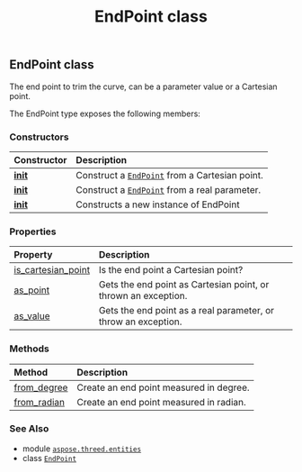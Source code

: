 ﻿---
title: EndPoint class
second_title: Aspose.3D for Python via .NET API References
description: 
type: docs
weight: 90
url: /python-net/aspose.threed.entities/endpoint/
is_root: false
---

## EndPoint class

The end point to trim the curve, can be a parameter value or a Cartesian point.



The EndPoint type exposes the following members:

### Constructors
| Constructor | Description |
| :- | :- |
| [__init__](/3d/python-net/aspose.threed.entities/endpoint/__init__/#aspose.threed.utilities.Vector3) | Construct a [`EndPoint`](/3d/python-net/aspose.threed.entities/endpoint) from a Cartesian point. |
| [__init__](/3d/python-net/aspose.threed.entities/endpoint/__init__/#float) | Construct a [`EndPoint`](/3d/python-net/aspose.threed.entities/endpoint) from a real parameter. |
| [__init__](/3d/python-net/aspose.threed.entities/endpoint/__init__/#) | Constructs a new instance of EndPoint |


### Properties
| Property | Description |
| :- | :- |
| [is_cartesian_point](/3d/python-net/aspose.threed.entities/endpoint/is_cartesian_point) | Is the end point a Cartesian point? |
| [as_point](/3d/python-net/aspose.threed.entities/endpoint/as_point) | Gets the end point as Cartesian point, or thrown an exception. |
| [as_value](/3d/python-net/aspose.threed.entities/endpoint/as_value) | Gets the end point as a real parameter, or throw an exception. |


### Methods
| Method | Description |
| :- | :- |
| [from_degree](/3d/python-net/aspose.threed.entities/endpoint/from_degree/#float) | Create an end point measured in degree. |
| [from_radian](/3d/python-net/aspose.threed.entities/endpoint/from_radian/#float) | Create an end point measured in radian. |



### See Also
* module [`aspose.threed.entities`](..)
* class [`EndPoint`](/3d/python-net/aspose.threed.entities/endpoint)

